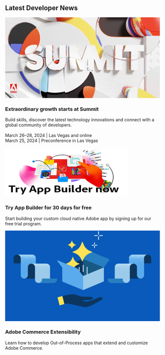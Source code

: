 <TitleBlock slots="heading" theme="lightest" />

## Latest Developer News

<ResourceCard slots="link, image, heading, text" width="33%"  theme='lightest' className="useCaseCard index-adobe-developer-live"/>

[](https://summit.adobe.com/na/?promoid=P79NQL4J&mv=other)

![Adobe Summit](../images/summit_promo.jpg)

### Extraordinary growth starts at Summit

Build skills, discover the latest technology innovations and connect with a global community of developers. <br/> <br/> March 26–28, 2024 | Las Vegas and online <br/> March 25, 2024 | Preconference in Las Vegas


<ResourceCard slots="link, image, heading, text" width="33%"  theme='lightest' className="useCaseCard index-app-builder" />

[](https://developer.adobe.com/app-builder/trial/)

![App Builder](../images/Try_App_Builder_now_CTA.png)

### Try App Builder for 30 days for free

Start building your custom cloud native Adobe app by signing up for our free trial program.

<ResourceCard slots="link, image, heading, text" width="33%"  theme='lightest' className="useCaseCard index-express" />

[](https://developer.adobe.com/commerce/extensibility/)

![Adobe Express](../images/commerce_extensibility.png)

### Adobe Commerce Extensibility

Learn how to develop Out-of-Process apps that extend and customize Adobe Commerce.